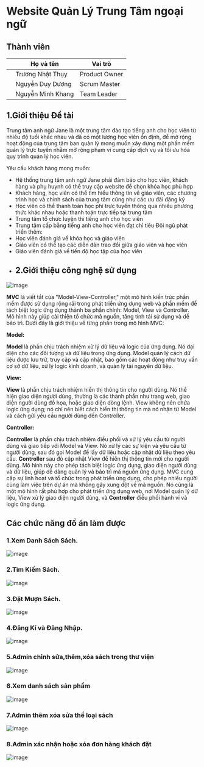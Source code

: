 
# Website Quản Lý Trung Tâm ngoại ngữ
## Thành viên
| | Họ và tên | Vai trò |
| ------------- | ------------- | ------------- |
| | Trương Nhật Thụy  | Product Owner  |
| | Nguyễn Duy Dương | Scrum Master |
| | Nguyễn Minh Khang | Team Leader  |
## 1.Giới thiệu Đề tài
Trung tâm anh ngữ Jane là một trung tâm đào tạo tiếng anh cho học viên từ nhiều độ tuổi khác nhau và đã có một lượng học viên ổn định, để mở rộng hoạt động của trung tâm ban quản lý mong muốn xây dựng một phần mềm quản lý trực tuyến nhằm mở rộng phạm vi cung cấp dịch vụ và tối ưu hóa quy trình quản lý học viên. 

Yêu cầu khách hàng mong muốn:
- Hệ thống trung tâm anh ngữ Jane phải đảm bảo cho học viên, khách hàng và phụ huynh có thể truy cập website để chọn khóa học phù hợp 
- Khách hàng, học viên có thể tìm hiểu thông tin về giáo viên, các chương trình học và chính sách của trung tâm cũng như các ưu đãi đăng ký
- Học viên có thể thanh toán học phí trực tuyến thông qua nhiều phương thức khác nhau hoặc thanh toán trực tiếp tại trung tâm
- Trung tâm tổ chức luyện thi tiếng anh cho học viên
- Trung tâm cấp bằng tiếng anh cho học viên đạt chỉ tiêu
Đội ngũ phát triển thêm:
- Học viên đánh giá về khóa học và giáo viên
- Giáo viên có thể tạo các diễn đàn trao đổi giữa giáo viên và học viên
- Giáo viên đánh giá về tiến độ học tập của học viên
- ## 2.Giới thiệu công nghệ sử dụng
![image](https://github.com/user-attachments/assets/a3ae765c-7155-40ee-aea3-2efe29997e9a)

**MVC** là viết tắt của "Model-View-Controller," một mô hình kiến trúc phần mềm được sử dụng rộng rãi trong phát triển ứng dụng web và phần mềm để tách biệt logic ứng dụng thành ba phần chính: Model, View và Controller. Mô hình này giúp cải thiện tổ chức mã nguồn, tăng tính tái sử dụng và dễ bảo trì. Dưới đây là giới thiệu về từng phần trong mô hình MVC:

**Model:**

**Model** là phần chịu trách nhiệm xử lý dữ liệu và logic của ứng dụng.
Nó đại diện cho các đối tượng và dữ liệu trong ứng dụng.
Model quản lý cách dữ liệu được lưu trữ, truy cập và cập nhật, bao gồm các hoạt động như truy vấn cơ sở dữ liệu, xử lý logic kinh doanh, và quản lý tài nguyên dữ liệu.

**View:**

**View** là phần chịu trách nhiệm hiển thị thông tin cho người dùng.
Nó thể hiện giao diện người dùng, thường là các thành phần như trang web, giao diện người dùng đồ họa, hoặc giao diện dòng lệnh.
View không nên chứa logic ứng dụng; nó chỉ nên biết cách hiển thị thông tin mà nó nhận từ Model và cách gửi yêu cầu người dùng đến Controller.

**Controller:**

**Controller** là phần chịu trách nhiệm điều phối và xử lý yêu cầu từ người dùng và giao tiếp với Model và View.
Nó xử lý các sự kiện và yêu cầu từ người dùng, sau đó gọi Model để lấy dữ liệu hoặc cập nhật dữ liệu theo yêu cầu.
**Controller** sau đó cập nhật View để hiển thị thông tin mới cho người dùng.
Mô hình này cho phép tách biệt logic ứng dụng, giao diện người dùng và dữ liệu, giúp dễ dàng quản lý và bảo trì mã nguồn ứng dụng.
MVC cung cấp sự linh hoạt và tổ chức trong phát triển ứng dụng, cho phép nhiều người cùng làm việc trên dự án mà không gây xung đột về mã nguồn. Nó cũng là một mô hình rất phù hợp cho phát triển ứng dụng web, nơi Model quản lý dữ liệu, View xử lý giao diện người dùng, và **Controller** điều phối hành vi và logic ứng dụng.

## Các chức năng đồ án làm được
### 1.Xem Danh Sách Sách.
![image](https://github.com/DoanVinhThanh/7_QuanLyThuVien_T5_Ca3/assets/135934208/026730ff-0dc5-4cd2-afe1-c693c54465c4)

### 2.Tìm Kiếm Sách.
![image](https://github.com/DoanVinhThanh/7_QuanLyThuVien_T5_Ca3/assets/135934208/c114b75f-1fc0-4d37-8e81-f9f04cfa87c6)

### 3.Đặt Mượn Sách.
![image](https://github.com/DoanVinhThanh/7_QuanLyThuVien_T5_Ca3/assets/135934208/568927b6-9990-42db-9450-419dc92ef3c6)

### 4.Đăng Kí và Đăng Nhập.
![image](https://github.com/DoanVinhThanh/7_QuanLyThuVien_T5_Ca3/assets/135934208/e6e1ad57-432b-4724-8c1a-9d14ee09feff)


### 5.Admin chỉnh sửa,thêm,xóa sách trong thư viện
![image](https://github.com/DoanVinhThanh/7_QuanLyThuVien_T5_Ca3/assets/135934208/e26ac38e-d1c0-4942-a48d-4826cc6ad053)


### 6.Xem danh sách sản phẩm
![image](https://github.com/DoanVinhThanh/7_QuanLyThuVien_T5_Ca3/assets/135934208/39170724-672b-4c85-bc6f-e92233fec92b)


### 7.Admin thêm xóa sửa thể loại sách
![image](https://github.com/DoanVinhThanh/7_QuanLyThuVien_T5_Ca3/assets/135934208/3f4e4a68-5acc-408f-9a37-4e88fe572695)


### 8.Admin xác nhận hoặc xóa đơn hàng khách đặt
![image](https://github.com/DoanVinhThanh/7_QuanLyThuVien_T5_Ca3/assets/135934208/73d8b7fb-8c14-4b53-807c-69378deb8d4b)
